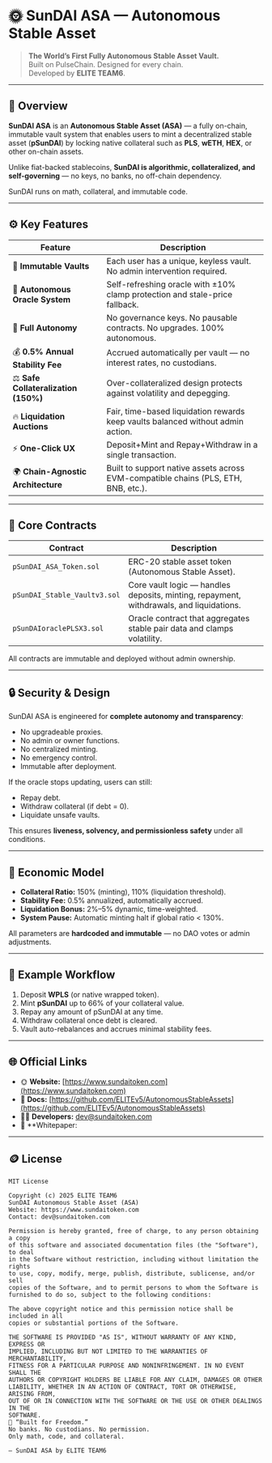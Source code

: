 # 🌞 SunDAI ASA — Autonomous Stable Asset

> **The World’s First Fully Autonomous Stable Asset Vault.**  
> Built on PulseChain. Designed for every chain.  
> Developed by **ELITE TEAM6**.

---

## 🧠 Overview

**SunDAI ASA** is an **Autonomous Stable Asset (ASA)** — a fully on-chain, immutable vault system that enables users to mint a decentralized stable asset (**pSunDAI**) by locking native collateral such as **PLS**, **wETH**, **HEX**, or other on-chain assets.

Unlike fiat-backed stablecoins, **SunDAI is algorithmic, collateralized, and self-governing** — no keys, no banks, no off-chain dependency.

SunDAI runs on math, collateral, and immutable code.

---

## ⚙️ Key Features

| Feature | Description |
|----------|--------------|
| 🧱 **Immutable Vaults** | Each user has a unique, keyless vault. No admin intervention required. |
| 🧮 **Autonomous Oracle System** | Self-refreshing oracle with ±10% clamp protection and stale-price fallback. |
| 💎 **Full Autonomy** | No governance keys. No pausable contracts. No upgrades. 100% autonomous. |
| 💰 **0.5% Annual Stability Fee** | Accrued automatically per vault — no interest rates, no custodians. |
| ⚖️ **Safe Collateralization (150%)** | Over-collateralized design protects against volatility and depegging. |
| 🔥 **Liquidation Auctions** | Fair, time-based liquidation rewards keep vaults balanced without admin action. |
| ⚡ **One-Click UX** | Deposit+Mint and Repay+Withdraw in a single transaction. |
| 🌍 **Chain-Agnostic Architecture** | Built to support native assets across EVM-compatible chains (PLS, ETH, BNB, etc.). |

---

## 🧩 Core Contracts

| Contract | Description |
|-----------|-------------|
| `pSunDAI_ASA_Token.sol` | ERC-20 stable asset token (Autonomous Stable Asset). |
| `pSunDAI_Stable_Vaultv3.sol` | Core vault logic — handles deposits, minting, repayment, withdrawals, and liquidations. |
| `pSunDAIoraclePLSX3.sol` | Oracle contract that aggregates stable pair data and clamps volatility. |

All contracts are immutable and deployed without admin ownership.  

---

## 🔒 Security & Design

SunDAI ASA is engineered for **complete autonomy and transparency**:
- No upgradeable proxies.
- No admin or owner functions.
- No centralized minting.
- No emergency control.
- Immutable after deployment.

If the oracle stops updating, users can still:
- Repay debt.  
- Withdraw collateral (if debt = 0).  
- Liquidate unsafe vaults.

This ensures **liveness, solvency, and permissionless safety** under all conditions.

---

## 🧠 Economic Model

- **Collateral Ratio:** 150% (minting), 110% (liquidation threshold).  
- **Stability Fee:** 0.5% annualized, automatically accrued.  
- **Liquidation Bonus:** 2%–5% dynamic, time-weighted.  
- **System Pause:** Automatic minting halt if global ratio < 130%.  

All parameters are **hardcoded and immutable** — no DAO votes or admin adjustments.

---

## 💬 Example Workflow

1. Deposit **WPLS** (or native wrapped token).  
2. Mint **pSunDAI** up to 66% of your collateral value.  
3. Repay any amount of pSunDAI at any time.  
4. Withdraw collateral once debt is cleared.  
5. Vault auto-rebalances and accrues minimal stability fees.

---

## 🌐 Official Links

- 🌞 **Website:** [https://www.sundaitoken.com](https://www.sundaitoken.com)  
- 📜 **Docs:** [https://github.com/ELITEv5/AutonomousStableAssets](https://github.com/ELITEv5/AutonomousStableAssets)  
- 🧑‍💻 **Developers:** dev@sundaitoken.com  
- 🧠 **Whitepaper:  

---

## 🪙 License

```text
MIT License

Copyright (c) 2025 ELITE TEAM6  
SunDAI Autonomous Stable Asset (ASA)  
Website: https://www.sundaitoken.com  
Contact: dev@sundaitoken.com

Permission is hereby granted, free of charge, to any person obtaining a copy
of this software and associated documentation files (the "Software"), to deal
in the Software without restriction, including without limitation the rights
to use, copy, modify, merge, publish, distribute, sublicense, and/or sell
copies of the Software, and to permit persons to whom the Software is
furnished to do so, subject to the following conditions:

The above copyright notice and this permission notice shall be included in all
copies or substantial portions of the Software.

THE SOFTWARE IS PROVIDED "AS IS", WITHOUT WARRANTY OF ANY KIND, EXPRESS OR
IMPLIED, INCLUDING BUT NOT LIMITED TO THE WARRANTIES OF MERCHANTABILITY,
FITNESS FOR A PARTICULAR PURPOSE AND NONINFRINGEMENT. IN NO EVENT SHALL THE
AUTHORS OR COPYRIGHT HOLDERS BE LIABLE FOR ANY CLAIM, DAMAGES OR OTHER
LIABILITY, WHETHER IN AN ACTION OF CONTRACT, TORT OR OTHERWISE, ARISING FROM,
OUT OF OR IN CONNECTION WITH THE SOFTWARE OR THE USE OR OTHER DEALINGS IN THE
SOFTWARE.
🏁 “Built for Freedom.”
No banks. No custodians. No permission.
Only math, code, and collateral.

— SunDAI ASA by ELITE TEAM6
